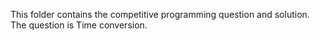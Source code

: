This folder contains the competitive programming question and solution. The question is Time conversion.
